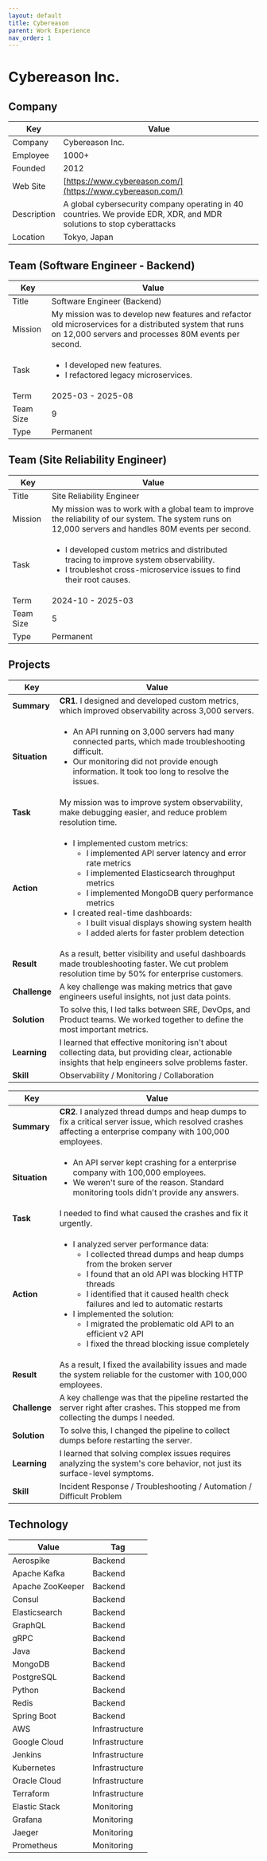 ```yaml
---
layout: default
title: Cybereason
parent: Work Experience
nav_order: 1
---
```


# Cybereason Inc.

## Company

| Key         | Value                                                                                                             |
| ----------- | ----------------------------------------------------------------------------------------------------------------- |
| Company     | Cybereason Inc.                                                                                                   |
| Employee    | 1000+                                                                                                             |
| Founded     | 2012                                                                                                              |
| Web Site    | [https://www.cybereason.com/](https://www.cybereason.com/)                                                        |
| Description | A global cybersecurity company operating in 40 countries. We provide EDR, XDR, and MDR solutions to stop cyberattacks |
| Location    | Tokyo, Japan                                                                                                      |

## Team (Software Engineer - Backend)

<table>
  <thead>
    <tr>
      <th>Key</th>
      <th>Value</th>
    </tr>
  </thead>
  <tbody>
    <tr>
      <td>Title</td>
      <td>Software Engineer (Backend)</td>
    </tr>
    <tr>
      <td>Mission</td>
      <td>My mission was to develop new features and refactor old microservices for a distributed system that runs on 12,000 servers and processes 80M events per second.</td>
    </tr>
    <tr>
      <td>Task</td>
      <td>
        <ul>
          <li>I developed new features.</li>
          <li>I refactored legacy microservices.</li>
        </ul>
      </td>
    </tr>
    <tr>
      <td>Term</td>
      <td>2025-03 - 2025-08</td>
    </tr>
    <tr>
      <td>Team Size</td>
      <td>9</td>
    </tr>
    <tr>
      <td>Type</td>
      <td>Permanent</td>
    </tr>
  </tbody>
</table>

## Team (Site Reliability Engineer)

<table>
  <thead>
    <tr>
      <th>Key</th>
      <th>Value</th>
    </tr>
  </thead>
  <tbody>
    <tr>
      <td>Title</td>
      <td>Site Reliability Engineer</td>
    </tr>
    <tr>
      <td>Mission</td>
      <td>My mission was to work with a global team to improve the reliability of our system. The system runs on 12,000 servers and handles 80M events per second.</td>
    </tr>
    <tr>
      <td>Task</td>
      <td>
        <ul>
          <li>I developed custom metrics and distributed tracing to improve system observability.</li>
          <li>I troubleshot cross-microservice issues to find their root causes.</li>
        </ul>
      </td>
    </tr>
    <tr>
      <td>Term</td>
      <td>2024-10 - 2025-03</td>
    </tr>
    <tr>
      <td>Team Size</td>
      <td>5</td>
    </tr>
    <tr>
      <td>Type</td>
      <td>Permanent</td>
    </tr>
  </tbody>
</table>

## Projects

<table>
  <thead>
    <tr>
      <th>Key</th>
      <th>Value</th>
    </tr>
  </thead>
  <tbody>
    <tr>
      <td><strong>Summary</strong></td>
      <td><strong>CR1</strong>. I designed and developed custom metrics, which improved observability across 3,000 servers.</td>
    </tr>
    <tr>
      <td><strong>Situation</strong></td>
      <td>
        <ul>
          <li>An API running on 3,000 servers had many connected parts, which made troubleshooting difficult.</li>
          <li>Our monitoring did not provide enough information. It took too long to resolve the issues.</li>
        </ul>
      </td>
    </tr>
    <tr>
      <td><strong>Task</strong></td>
      <td>My mission was to improve system observability, make debugging easier, and reduce problem resolution time.</td>
    </tr>
    <tr>
      <td><strong>Action</strong></td>
      <td>
        <ul>
          <li>I implemented custom metrics:
            <ul>
              <li>I implemented API server latency and error rate metrics</li>
              <li>I implemented Elasticsearch throughput metrics</li>
              <li>I implemented MongoDB query performance metrics</li>
            </ul>
          </li>
          <li>I created real-time dashboards:
            <ul>
              <li>I built visual displays showing system health</li>
              <li>I added alerts for faster problem detection</li>
            </ul>
          </li>
        </ul>
      </td>
    </tr>
    <tr>
      <td><strong>Result</strong></td>
      <td>As a result, better visibility and useful dashboards made troubleshooting faster. We cut problem resolution time by 50% for enterprise customers.</td>
    </tr>
    <tr>
      <td><strong>Challenge</strong></td>
      <td>A key challenge was making metrics that gave engineers useful insights, not just data points.</td>
    </tr>
    <tr>
      <td><strong>Solution</strong></td>
      <td>To solve this, I led talks between SRE, DevOps, and Product teams. We worked together to define the most important metrics.</td>
    </tr>
    <tr>
      <td><strong>Learning</strong></td>
      <td>I learned that effective monitoring isn't about collecting data, but providing clear, actionable insights that help engineers solve problems faster.</td>
    </tr>
    <tr>
      <td><strong>Skill</strong></td>
      <td>Observability / Monitoring / Collaboration</td>
    </tr>
  </tbody>
</table>

<table>
  <thead>
    <tr>
      <th>Key</th>
      <th>Value</th>
    </tr>
  </thead>
  <tbody>
    <tr>
      <td><strong>Summary</strong></td>
      <td><strong>CR2</strong>. I analyzed thread dumps and heap dumps to fix a critical server issue, which resolved crashes affecting a enterprise company with 100,000 employees.</td>
    </tr>
    <tr>
      <td><strong>Situation</strong></td>
      <td>
        <ul>
          <li>An API server kept crashing for a enterprise company with 100,000 employees.</li>
          <li>We weren't sure of the reason. Standard monitoring tools didn't provide any answers.</li>
        </ul>
      </td>
    </tr>
    <tr>
      <td><strong>Task</strong></td>
      <td>I needed to find what caused the crashes and fix it urgently.</td>
    </tr>
    <tr>
      <td><strong>Action</strong></td>
      <td>
        <ul>
          <li>I analyzed server performance data:
            <ul>
              <li>I collected thread dumps and heap dumps from the broken server</li>
              <li>I found that an old API was blocking HTTP threads</li>
              <li>I identified that it caused health check failures and led to automatic restarts</li>
            </ul>
          </li>
          <li>I implemented the solution:
            <ul>
              <li>I migrated the problematic old API to an efficient v2 API</li>
              <li>I fixed the thread blocking issue completely</li>
            </ul>
          </li>
        </ul>
      </td>
    </tr>
    <tr>
      <td><strong>Result</strong></td>
      <td>As a result, I fixed the availability issues and made the system reliable for the customer with 100,000 employees.</td>
    </tr>
    <tr>
      <td><strong>Challenge</strong></td>
      <td>A key challenge was that the pipeline restarted the server right after crashes. This stopped me from collecting the dumps I needed.</td>
    </tr>
    <tr>
      <td><strong>Solution</strong></td>
      <td>To solve this, I changed the pipeline to collect dumps before restarting the server.</td>
    </tr>
    <tr>
      <td><strong>Learning</strong></td>
      <td>I learned that solving complex issues requires analyzing the system's core behavior, not just its surface-level symptoms.</td>
    </tr>
    <tr>
      <td><strong>Skill</strong></td>
      <td>Incident Response / Troubleshooting / Automation / Difficult Problem</td>
    </tr>
  </tbody>
</table>

## Technology

| Value            | Tag            |
| ---------------- | -------------- |
| Aerospike        | Backend        |
| Apache Kafka     | Backend        |
| Apache ZooKeeper | Backend        |
| Consul           | Backend        |
| Elasticsearch    | Backend        |
| GraphQL          | Backend        |
| gRPC             | Backend        |
| Java             | Backend        |
| MongoDB          | Backend        |
| PostgreSQL       | Backend        |
| Python           | Backend        |
| Redis            | Backend        |
| Spring Boot      | Backend        |
| AWS              | Infrastructure |
| Google Cloud     | Infrastructure |
| Jenkins          | Infrastructure |
| Kubernetes       | Infrastructure |
| Oracle Cloud     | Infrastructure |
| Terraform        | Infrastructure |
| Elastic Stack    | Monitoring     |
| Grafana          | Monitoring     |
| Jaeger           | Monitoring     |
| Prometheus       | Monitoring     | 